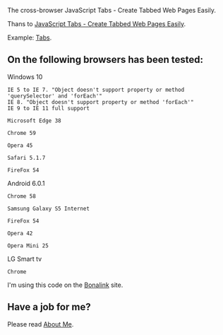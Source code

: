 The cross-browser JavaScript Tabs - Create Tabbed Web Pages Easily.

Thans to <a href='http://www.elated.com/articles/javascript-tabs/' target="_blank">JavaScript Tabs - Create Tabbed Web Pages Easily</a>.

Example: <a href='https://anhr.github.io/Tabs/' target="_blank">Tabs</a>.

## On the following browsers has been tested:

Windows 10

	IE 5 to IE 7. "Object doesn't support property or method 'querySelector' and 'forEach'"
	IE 8. "Object doesn't support property or method 'forEach'"
	IE 9 to IE 11 full support

	Microsoft Edge 38

	Chrome 59

	Opera 45

	Safari 5.1.7

	FireFox 54

Android 6.0.1

	Chrome 58

	Samsung Galaxy S5 Internet 

	FireFox 54

	Opera 42

	Opera Mini 25

LG Smart tv

	Chrome 

I'm using this code on the <a href='http://bonalink.hopto.org/Chat/' target="_blank">Bonalink</a> site.

## Have a job for me?
Please read <a href='http://anhr.ucoz.net/AboutMe/' target="_blank">About Me</a>.


